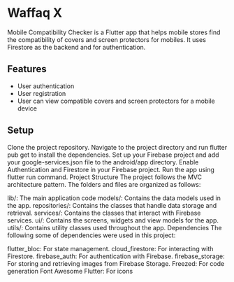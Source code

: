 # Waffaq X

Mobile Compatibility Checker is a Flutter app that helps mobile stores find the compatibility of covers and screen protectors for mobiles. It uses Firestore as the backend and for authentication.

## Features
* User authentication
* User registration
* User can view compatible covers and screen protectors for a mobile device

## Setup
Clone the project repository.
Navigate to the project directory and run flutter pub get to install the dependencies.
Set up your Firebase project and add your google-services.json file to the android/app directory.
Enable Authentication and Firestore in your Firebase project.
Run the app using flutter run command.
Project Structure
The project follows the MVC architecture pattern. The folders and files are organized as follows:

lib/: The main application code
models/: Contains the data models used in the app.
repositories/: Contains the classes that handle data storage and retrieval.
services/: Contains the classes that interact with Firebase services.
ui/: Contains the screens, widgets and view models for the app.
utils/: Contains utility classes used throughout the app.
Dependencies
The following some of dependencies were used in this project:

flutter_bloc: For state management.
cloud_firestore: For interacting with Firestore.
firebase_auth: For authentication with Firebase.
firebase_storage: For storing and retrieving images from Firebase Storage.
Freezed: For code generation
Font Awesome Flutter: For icons
